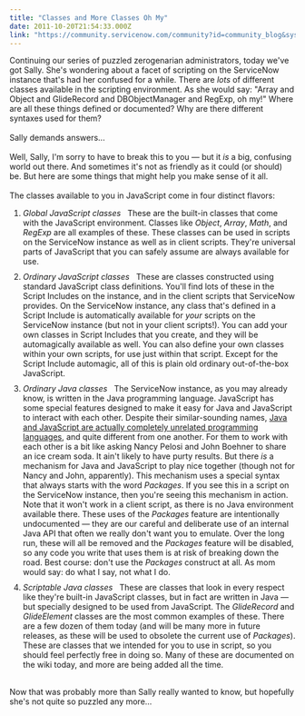 ```yaml
---
title: "Classes and More Classes Oh My"
date: 2011-10-20T21:54:33.000Z
link: "https://community.servicenow.com/community?id=community_blog&sys_id=bc4ee2addbd0dbc01dcaf3231f96193a"
---
```

<p><span class="asset-asset_lightbox-Small asset-align-right"></span>Continuing our series of puzzled zerogenarian administrators, today we've got Sally. She's wondering about a facet of scripting on the ServiceNow instance that's had her confused for a while. There are <em>lots</em> of different classes available in the scripting environment. As she would say: "Array and Object and GlideRecord and DBObjectManager and RegExp, oh my!" Where are all these things defined or documented? Why are there different syntaxes used for them?<br/><br/>Sally demands answers...<br/><br/>Well, Sally, I'm sorry to have to break this to you — but it <em>is</em> a big, confusing world out there. And sometimes it's not as friendly as it could (or should) be. But here are some things that might help you make sense of it all.<br/><br/>The classes available to you in JavaScript come in four distinct flavors:</p><ol><li style="margin-bottom: 10px;"><em>Global JavaScript classes</em>   These are the built-in classes that come with the JavaScript environment. Classes like <em>Object</em>, <em>Array</em>, <em>Math</em>, and <em>RegExp</em> are all examples of these. These classes can be used in scripts on the ServiceNow instance as well as in client scripts. They're universal parts of JavaScript that you can safely assume are always available for use.</li><li style="margin-bottom: 10px;"><em>Ordinary JavaScript classes</em>   These are classes constructed using standard JavaScript class definitions. You'll find lots of these in the Script Includes on the instance, and in the client scripts that ServiceNow provides. On the ServiceNow instance, any class that's defined in a Script Include is automatically available for <em>your</em> scripts on the ServiceNow instance (but not in your client scripts!). You can add your own classes in Script Includes that you create, and they will be automagically available as well. You can also define your own classes within your own scripts, for use just within that script. Except for the Script Include automagic, all of this is plain old ordinary out-of-the-box JavaScript.</li><li style="margin-bottom: 10px;"><em>Ordinary Java classes</em>   The ServiceNow instance, as you may already know, is written in the Java programming language. JavaScript has some special features designed to make it easy for Java and JavaScript to interact with each other. Despite their similar-sounding names, <a title=".wikipedia.org/wiki/JavaScript" href="http://en.wikipedia.org/wiki/JavaScript">Java and JavaScript are actually completely unrelated programming languages</a>, and quite different from one another. For them to work with each other is a bit like asking Nancy Pelosi and John Boehner to share an ice cream soda. It ain't likely to have purty results. But there <em>is</em> a mechanism for Java and JavaScript to play nice together (though not for Nancy and John, apparently). This mechanism uses a special syntax that always starts with the word <em>Packages</em>. If you see this in a script on the ServiceNow instance, then you're seeing this mechanism in action. Note that it won't work in a client script, as there is no Java environment available there. These uses of the <em>Packages</em> feature are intentionally undocumented — they are our careful and deliberate use of an internal Java API that often we really don't want you to emulate. Over the long run, these will all be removed and the <em>Packages</em> feature will be disabled, so any code you write that uses them is at risk of breaking down the road. Best course: don't use the <em>Packages</em> construct at all. As mom would say: do what I say, not what I do.</li><li><em>Scriptable Java classes</em>   These are classes that look in every respect like they're built-in JavaScript classes, but in fact are written in Java — but specially designed to be used from JavaScript. The <em>GlideRecord</em> and <em>GlideElement</em> classes are the most common examples of these. There are a few dozen of them today (and will be many more in future releases, as these will be used to obsolete the current use of <em>Packages</em>). These are classes that we intended for you to use in script, so you should feel perfectly free in doing so. Many of these are documented on the wiki today, and more are being added all the time.</li></ol><p><br/>Now that was probably more than Sally really wanted to know, but hopefully she's not quite so puzzled any more...</p>